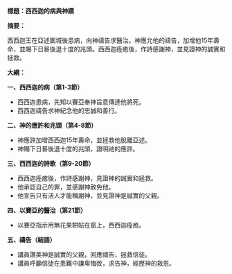 **標題：西西迦的病與神蹟**

**摘要：**

西西迦王在亞述圍城後患病，向神禱告求醫治。神應允他的禱告，加增他15年壽命，並賜下日晷後退十度的兆頭。西西迦痊癒後，作詩感謝神，並見證神的誠實和拯救。

**大綱：**

**一、西西迦的病（第1-3節）**
* 西西迦患病，先知以賽亞奉神旨意傳達他將死。
* 西西迦禱告求神紀念他的忠誠和善行。

**二、神的應許和兆頭（第4-8節）**
* 神應許加增西西迦15年壽命，並拯救他脫離亞述。
* 神賜下日晷後退十度的兆頭，證明祂的應許。

**三、西西迦的詩歌（第9-20節）**
* 西西迦痊癒後，作詩感謝神，見證神的誠實和拯救。
* 他承認自己的罪，並感謝神赦免他。
* 他宣告只有活人才能稱謝神，並見證神是誠實的父親。

**四、以賽亞的醫治（第21節）**
* 以賽亞指示用無花果餅貼在窗上，西西迦痊癒。

**五、禱告（結語）**
* 講員讚美神是誠實的父親，回應禱告，拯救信徒。
* 講員呼籲信徒在患難中謙卑悔改，求告神，經歷神的救恩。